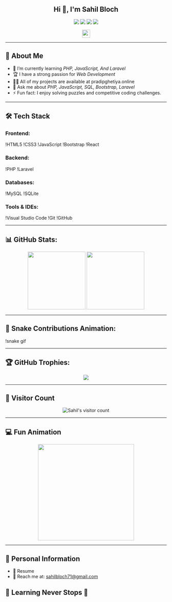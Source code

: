 <h2 align="center">Hi 👋, I'm Sahil Bloch</h2>

<p align="center">
  <a href="https://pradipghetiya.online"><img src="https://img.shields.io/badge/Portfolio-Visit-blue?style=for-the-badge"></a>
  <a href="mailto:pradipghetiya@gmail.com"><img src="https://img.shields.io/badge/Gmail-D14836?style=for-the-badge&logo=gmail&logoColor=white"></a>
  <a href="https://www.linkedin.com/in/pradip-ghetiya-69a75325a/"><img src="https://img.shields.io/badge/LinkedIn-0e76a8?style=for-the-badge&logo=linkedin&logoColor=white"></a>
  <a href="https://instagram.com/pradip_ghetiya_94"><img src="https://img.shields.io/badge/Instagram-E4405F?style=for-the-badge&logo=instagram&logoColor=white"></a>
</p>

<p align="center">
  <img src="https://media.giphy.com/media/hvRJCLFzcasrR4ia7z/giphy.gif" width="25"/>
</p>

---

## 🚀 About Me

- 🌱 I’m currently learning *PHP, JavaScript, And Laravel*
- 🏆 I have a strong passion for *Web Development*
- 👨‍💻 All of my projects are available at pradipghetiya.online
- 💬 Ask me about *PHP, JavaScript, SQL, Bootstrap, Laravel*
- ⚡ Fun fact: I enjoy solving puzzles and competitive coding challenges.

---

## 🛠 Tech Stack

### Frontend:
!HTML5
!CSS3
!JavaScript
!Bootstrap
!React

### Backend:
!PHP
!Laravel

### Databases:
!MySQL
!SQLite

### Tools & IDEs:
!Visual Studio Code
!Git
!GitHub

---

## 📊 GitHub Stats:
<p align="center">
  <img height="180em" src="https://github-readme-stats.vercel.app/api?username=sahilbloch71&show_icons=true&hide_border=true&theme=radical">
  <img height="180em" src="https://github-readme-stats.vercel.app/api/top-langs/?username=sahilbloch71&layout=compact&theme=radical">
</p>

---

## 🐍 Snake Contributions Animation:
!snake gif

---


## 🏆 GitHub Trophies:
<p align="center">
  <img src="https://github-profile-trophy.vercel.app/?username=sahilbloch71&theme=radical&no-frame=true&margin-w=15">
</p>

---

## 👀 Visitor Count
<p align="center">
  <img src="https://profile-counter.glitch.me/{sahilbloch71}/count.svg" alt="Sahil's visitor count">
</p>

---

## 💻 Fun Animation
<p align="center">
  <img src="https://media.giphy.com/media/M9gbBd9nbDrOTu1Mqx/giphy.gif" width="300">
</p>

---

## 📜 Personal Information
- 🔗 Resume
- 📧 Reach me at: sahilbloch71@gmail.com


## 🌱 Learning Never Stops 🚀
